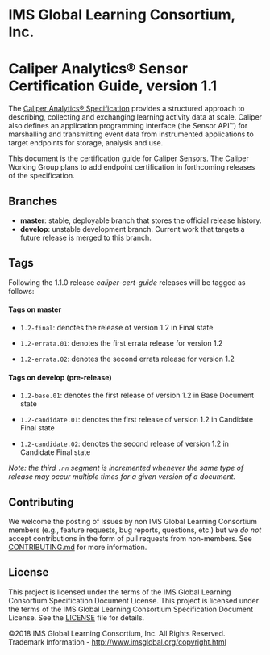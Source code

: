 # IMS Global Learning Consortium, Inc.

# Caliper Analytics&reg; Sensor Certification Guide, version 1.1
The [Caliper Analytics® Specification](https://www.imsglobal.org/caliper/v1p1/caliper-spec-v1p1) 
provides a structured approach to describing, collecting and exchanging learning activity data at 
scale. Caliper also defines an application programming interface (the Sensor API™) for marshalling 
and transmitting event data from instrumented applications to target endpoints for storage, 
analysis and use.  

This document is the certification guide for Caliper [Sensors](#sensorDef).  The Caliper Working 
Group plans to add endpoint certification in forthcoming releases of the specification.

## Branches
* __master__: stable, deployable branch that stores the official release history.  
* __develop__: unstable development branch.  Current work that targets a future release is 
merged to this branch.

## Tags
Following the 1.1.0 release *caliper-cert-guide* releases will be tagged as follows:

#### Tags on master 
* `1.2-final`: denotes the release of version 1.2 in Final state

* `1.2-errata.01`: denotes the first errata release for version 1.2 

* `1.2-errata.02`: denotes the second errata release for version 1.2

#### Tags on develop (pre-release)
* `1.2-base.01`: denotes the first release of version 1.2 in Base Document state

* `1.2-candidate.01`: denotes the first release of version 1.2 in Candidate Final state

* `1.2-candidate.02`: denotes the second release of version 1.2 in Candidate Final state

_Note: the third `.nn` segment is incremented whenever the same type 
  of release may occur multiple times for a given version of a document._

## Contributing
We welcome the posting of issues by non IMS Global Learning Consortium members (e.g., feature 
requests, bug reports, questions, etc.) but we *do not* accept contributions in the form of pull 
requests from non-members. See [CONTRIBUTING.md](./CONTRIBUTING.md) for more 
information.

## License
This project is licensed under the terms of the IMS Global Learning Consortium
Specification Document License.  This project is licensed under the terms of the IMS Global Learning 
Consortium Specification Document License. See the [LICENSE](./LICENSE(spec).md) file for details.

©2018 IMS Global Learning Consortium, Inc. All Rights Reserved.
Trademark Information - http://www.imsglobal.org/copyright.html
